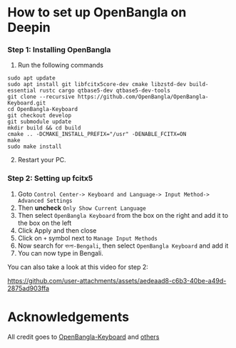 # How to set up OpenBangla on Deepin
### Step 1: Installing OpenBangla
1) Run the following commands
```
sudo apt update
sudo apt install git libfcitx5core-dev cmake libzstd-dev build-essential rustc cargo qtbase5-dev qtbase5-dev-tools
git clone --recursive https://github.com/OpenBangla/OpenBangla-Keyboard.git
cd OpenBangla-Keyboard
git checkout develop
git submodule update
mkdir build && cd build
cmake .. -DCMAKE_INSTALL_PREFIX="/usr" -DENABLE_FCITX=ON
make
sudo make install
```
2) Restart your PC.
### Step 2: Setting up fcitx5
1) Goto `Control Center-> Keyboard and Language-> Input Method-> Advanced Settings`
2) Then **uncheck** `Only Show Current Language`
3) Then select `OpenBangla Keyboard` from the box on the right and add it to the box on the left
4) Click Apply and then close
5) Click on `+` symbol next to `Manage Input Methods`
6) Now search for `বাংলা-Bengali`, then select `OpenBangla Keyboard` and add it
7) You can now type in Bengali.

You can also take a look at this video for step 2:

https://github.com/user-attachments/assets/aedeaad8-c6b3-40be-a49d-2875ad903ffa


# Acknowledgements
All credit goes to [OpenBangla-Keyboard](https://github.com/OpenBangla/OpenBangla-Keyboard) and [others](https://github.com/OpenBangla/OpenBangla-Keyboard?tab=readme-ov-file#acknowledgements)
